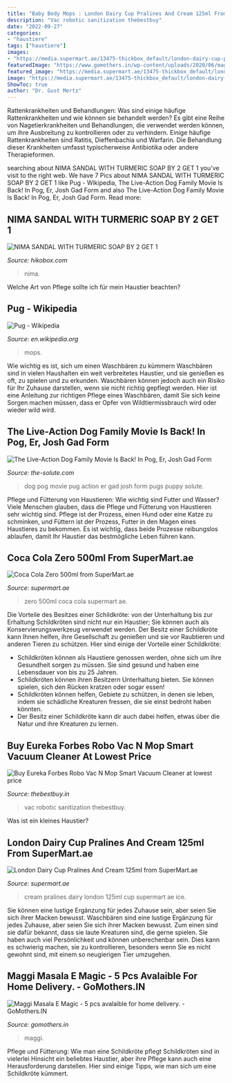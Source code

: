 ```yaml
---
title: "Baby Body Mops : London Dairy Cup Pralines And Cream 125ml From Supermart.ae"
description: "Vac robotic sanitization thebestbuy"
date: "2022-09-27"
categories:
- "haustiere"
tags: ["haustiere"]
images:
- "https://media.supermart.ae/13475-thickbox_default/london-dairy-cup-pralines-and-cream-125ml.jpg"
featuredImage: "https://www.gomothers.in/wp-content/uploads/2020/06/maggi-masala-e-magic-768x538.jpg"
featured_image: "https://media.supermart.ae/13475-thickbox_default/london-dairy-cup-pralines-and-cream-125ml.jpg"
image: "https://media.supermart.ae/13475-thickbox_default/london-dairy-cup-pralines-and-cream-125ml.jpg"
ShowToc: true
author: "Dr. Gust Mertz"
---
```



Rattenkrankheiten und Behandlungen: Was sind einige häufige Rattenkrankheiten und wie können sie behandelt werden?
Es gibt eine Reihe von Nagetierkrankheiten und Behandlungen, die verwendet werden können, um ihre Ausbreitung zu kontrollieren oder zu verhindern. Einige häufige Rattenkrankheiten sind Ratitis, Dieffenbachia und Warfarin. Die Behandlung dieser Krankheiten umfasst typischerweise Antibiotika oder andere Therapieformen.

	

		
searching about NIMA SANDAL WITH TURMERIC SOAP BY 2 GET 1 you've visit to the right web. We have 7 Pics about NIMA SANDAL WITH TURMERIC SOAP BY 2 GET 1 like Pug - Wikipedia, The Live-Action Dog Family Movie Is Back! In Pog, Er, Josh Gad Form and also The Live-Action Dog Family Movie Is Back! In Pog, Er, Josh Gad Form. Read more:
		
    
## NIMA SANDAL WITH TURMERIC SOAP BY 2 GET 1

<img loading=lazy src="https://www.hikobox.com/pub/media/catalog/product/cache/938d58b26d6facd5c256fd41154c117b/n/i/nima_sandal.jpeg" onerror="this.onerror=null;this.src='https://tse1.mm.bing.net/th?id=OIP.ipCPW6AJFHqUPnnTmDieXwAAAA&amp;pid=15.1';" alt="NIMA SANDAL WITH TURMERIC SOAP BY 2 GET 1">

_Source: hikobox.com_

>nima. 

	

Welche Art von Pflege sollte ich für mein Haustier beachten?

    
## Pug - Wikipedia

<img loading=lazy src="https://upload.wikimedia.org/wikipedia/commons/f/f0/Mops_oct09_cropped2.jpg" onerror="this.onerror=null;this.src='https://tse1.mm.bing.net/th?id=OIP.5cIzGvbGxqEc7GpW2RI1ZQHaF5&amp;pid=15.1';" alt="Pug - Wikipedia">

_Source: en.wikipedia.org_

>mops. 

	

Wie wichtig es ist, sich um einen Waschbären zu kümmern
Waschbären sind in vielen Haushalten ein weit verbreitetes Haustier, und sie genießen es oft, zu spielen und zu erkunden. Waschbären können jedoch auch ein Risiko für Ihr Zuhause darstellen, wenn sie nicht richtig gepflegt werden. Hier ist eine Anleitung zur richtigen Pflege eines Waschbären, damit Sie sich keine Sorgen machen müssen, dass er Opfer von Wildtiermissbrauch wird oder wieder wild wird.

    
## The Live-Action Dog Family Movie Is Back! In Pog, Er, Josh Gad Form

<img loading=lazy src="https://www.the-solute.com/wp-content/uploads/2019/05/pugpuppymovie-1024x682.jpg" onerror="this.onerror=null;this.src='https://tse1.mm.bing.net/th?id=OIP.rLyrSbjkt4ne40CLB90bTAHaE7&amp;pid=15.1';" alt="The Live-Action Dog Family Movie Is Back! In Pog, Er, Josh Gad Form">

_Source: the-solute.com_

>dog pog movie pug action er gad josh form pugs puppy solute. 

	

Pflege und Fütterung von Haustieren: Wie wichtig sind Futter und Wasser?
Viele Menschen glauben, dass die Pflege und Fütterung von Haustieren sehr wichtig sind. Pflege ist der Prozess, einen Hund oder eine Katze zu schminken, und Füttern ist der Prozess, Futter in den Magen eines Haustieres zu bekommen. Es ist wichtig, dass beide Prozesse reibungslos ablaufen, damit Ihr Haustier das bestmögliche Leben führen kann.

    
## Coca Cola Zero 500ml From SuperMart.ae

<img loading=lazy src="https://media.supermart.ae/13842-thickbox_default/coca-cola-zero-500ml.jpg" onerror="this.onerror=null;this.src='https://tse2.mm.bing.net/th?id=OIP.7MRw6Tf6RumUWqDDVe57kAHaH6&amp;pid=15.1';" alt="Coca Cola Zero 500ml from SuperMart.ae">

_Source: supermart.ae_

>zero 500ml coca cola supermart ae. 

	

Die Vorteile des Besitzes einer Schildkröte: von der Unterhaltung bis zur Erhaltung
Schildkröten sind nicht nur ein Haustier; Sie können auch als Konservierungswerkzeug verwendet werden. Der Besitz einer Schildkröte kann Ihnen helfen, ihre Gesellschaft zu genießen und sie vor Raubtieren und anderen Tieren zu schützen. Hier sind einige der Vorteile einer Schildkröte:
- Schildkröten können als Haustiere genossen werden, ohne sich um ihre Gesundheit sorgen zu müssen. Sie sind gesund und haben eine Lebensdauer von bis zu 25 Jahren.
- Schildkröten können ihren Besitzern Unterhaltung bieten. Sie können spielen, sich den Rücken kratzen oder sogar essen!
- Schildkröten können helfen, Gebiete zu schützen, in denen sie leben, indem sie schädliche Kreaturen fressen, die sie einst bedroht haben könnten.
- Der Besitz einer Schildkröte kann dir auch dabei helfen, etwas über die Natur und ihre Kreaturen zu lernen.

    
## Buy Eureka Forbes Robo Vac N Mop Smart Vacuum Cleaner At Lowest Price

<img loading=lazy src="https://www.thebestbuy.in/wp-content/uploads/2021/06/Eureka-Forbes-Robo-Vac-N-Mop-Robotic-Vacuum-Cleaner-with-UV-Sanitization-from-Eureka-Forbes-Black5-2048x2048.jpg" onerror="this.onerror=null;this.src='https://tse4.mm.bing.net/th?id=OIP.ttluPRpGsvYKbtI-Pm6FOwHaHa&amp;pid=15.1';" alt="Buy Eureka Forbes Robo Vac N Mop Smart Vacuum Cleaner at lowest price">

_Source: thebestbuy.in_

>vac robotic sanitization thebestbuy. 

	

Was ist ein kleines Haustier?

    
## London Dairy Cup Pralines And Cream 125ml From SuperMart.ae

<img loading=lazy src="https://media.supermart.ae/13475-thickbox_default/london-dairy-cup-pralines-and-cream-125ml.jpg" onerror="this.onerror=null;this.src='https://tse1.mm.bing.net/th?id=OIP.MlavOwDfrWpX5OBemn8HRQHaH6&amp;pid=15.1';" alt="London Dairy Cup Pralines And Cream 125ml from SuperMart.ae">

_Source: supermart.ae_

>cream pralines dairy london 125ml cup supermart ae ice. 

	

Sie können eine lustige Ergänzung für jedes Zuhause sein, aber seien Sie sich ihrer Macken bewusst.
Waschbären sind eine lustige Ergänzung für jedes Zuhause, aber seien Sie sich ihrer Macken bewusst. Zum einen sind sie dafür bekannt, dass sie laute Kreaturen sind, die gerne spielen. Sie haben auch viel Persönlichkeit und können unberechenbar sein. Dies kann es schwierig machen, sie zu kontrollieren, besonders wenn Sie es nicht gewohnt sind, mit einem so neugierigen Tier umzugehen.

    
## Maggi Masala E Magic - 5 Pcs Avalaible For Home Delivery. - GoMothers.IN

<img loading=lazy src="https://www.gomothers.in/wp-content/uploads/2020/06/maggi-masala-e-magic-768x538.jpg" onerror="this.onerror=null;this.src='https://tse2.mm.bing.net/th?id=OIP._Qz0nbPN8PjTdZ4LMPkenAHaFM&amp;pid=15.1';" alt="Maggi Masala E Magic - 5 pcs avalaible for home delivery. - GoMothers.IN">

_Source: gomothers.in_

>maggi. 

	

Pflege und Fütterung: Wie man eine Schildkröte pflegt
Schildkröten sind in vielerlei Hinsicht ein beliebtes Haustier, aber ihre Pflege kann auch eine Herausforderung darstellen. Hier sind einige Tipps, wie man sich um eine Schildkröte kümmert.

